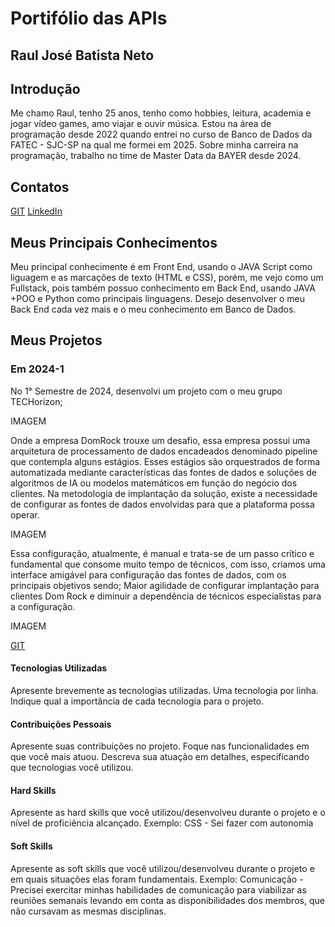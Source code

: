 # Portifólio das APIs

## Raul José Batista Neto

## Introdução

Me chamo Raul, tenho 25 anos, tenho como hobbies, leitura, academia e jogar vídeo games, amo viajar e ouvir música. Estou na área de programação desde 2022 quando entrei no curso de Banco de Dados da FATEC - SJC-SP na qual me formei em 2025. Sobre minha carreira na programação, trabalho no time de Master Data da BAYER desde 2024.

## Contatos

[GIT](https://github.com/raulnt)
[LinkedIn](https://www.linkedin.com/in/raul-neto-b51b24157/)

## Meus Principais Conhecimentos

Meu principal conhecimente é em Front End, usando o JAVA Script como liguagem e as marcações de texto (HTML e CSS), porém, me vejo como um Fullstack, pois também possuo conhecimento em Back End, usando JAVA +POO e Python como principais linguagens. Desejo desenvolver o meu Back End cada vez mais e o meu conhecimento em Banco de Dados.

## Meus Projetos

### Em 2024-1
No 1° Semestre de 2024, desenvolvi um projeto com o meu grupo TECHorizon;

IMAGEM

Onde a empresa DomRock trouxe um desafio, essa empresa possui uma arquitetura de processamento de dados encadeados denominado pipeline que contempla alguns estágios. Esses estágios são orquestrados de forma automatizada mediante características das fontes de dados e soluções de algoritmos de IA ou modelos matemáticos em função do negócio dos clientes. Na metodologia de implantação da solução, existe a necessidade de configurar as fontes de dados envolvidas para que a plataforma possa operar. 

IMAGEM

Essa configuração, atualmente, é manual e trata-se de um passo crítico e fundamental que consome muito tempo de técnicos, com isso, criamos uma interface amigável para configuração das fontes de dados, com os principais objetivos sendo; Maior agilidade de configurar implantação para clientes Dom Rock e diminuir a dependência de técnicos especialistas para a configuração. 

IMAGEM

[GIT](https://github.com/raulnt/NextSchema)

#### Tecnologias Utilizadas
Apresente brevemente as tecnologias utilizadas. Uma tecnologia por linha. Indique qual a importância de cada tecnologia para o projeto.

#### Contribuições Pessoais
Apresente suas contribuições no projeto. Foque nas funcionalidades em que você mais atuou. Descreva sua atuação em detalhes, especificando que tecnologias você utilizou.

#### Hard Skills
Apresente as hard skills que você utilizou/desenvolveu durante o projeto e o nível de proficiência alcançado. Exemplo: CSS - Sei fazer com autonomia

#### Soft Skills
Apresente as soft skills que você utilizou/desenvolveu durante o projeto e em quais situações elas foram fundamentais. Exemplo: Comunicação - Precisei exercitar minhas habilidades de comunicação para viabilizar as reuniões semanais levando em conta as disponibilidades dos membros, que não cursavam as mesmas disciplinas.
